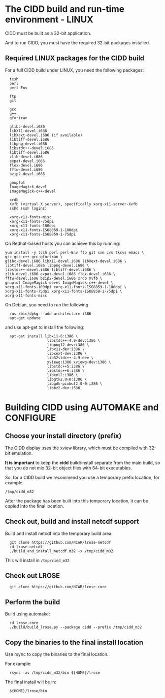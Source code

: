 # The CIDD build and run-time environment - LINUX

CIDD must be built as a 32-bit application.

And to run CIDD, you must have the required 32-bit packages installed.

## Required LINUX packages for the CIDD build

For a full CIDD build under LINUX, you need the following packages:

```
  tcsh
  perl
  perl-Env

  ftp
  git

  gcc
  g++
  gfortran

  glibc-devel.i686
  libX11-devel.i686
  libXext-devel.i686 (if available)
  libtiff-devel.i686
  libpng-devel.i686
  libstdc++-devel.i686
  libtiff-devel.i686
  zlib-devel.i686
  expat-devel.i686
  flex-devel.i686
  fftw-devel.i686
  bzip2-devel.i686

  gnuplot
  ImageMagick-devel
  ImageMagick-c++-devel

  xrdb
  Xvfb (virtual X server), specifically xorg-x11-server-Xvfb
  sshd (ssh logins)

  xorg-x11-fonts-misc
  xorg-x11-fonts-75dpi
  xorg-x11-fonts-100dpi
  xorg-x11-fonts-ISO8859-1-100dpi
  xorg-x11-fonts-ISO8859-1-75dpi
```

On Redhat-based hosts you can achieve this by running:

```
yum install -y tcsh perl perl-Env ftp git svn cvs tkcvs emacs \
gcc gcc-c++ gcc-gfortran \
glibc-devel.i686 libX11-devel.i686 libXext-devel.i686 \
libtiff-devel.i686 libpng-devel.i686 \
libstdc++-devel.i686 libtiff-devel.i686 \
zlib-devel.i686 expat-devel.i686 flex-devel.i686 \
fftw-devel.i686 bzip2-devel.i686 xrdb Xvfb \
gnuplot ImageMagick-devel ImageMagick-c++-devel \
xorg-x11-fonts-100dpi xorg-x11-fonts-ISO8859-1-100dpi \
xorg-x11-fonts-75dpi xorg-x11-fonts-ISO8859-1-75dpi \
xorg-x11-fonts-misc
```

On Debian, you need to run the following:

```
  /usr/bin/dpkg --add-architecture i386
  apt-get update
```

and use apt-get to install the following:

```
  apt-get install libx11-6:i386 \
                   libstdc++-4.9-dev:i386 \
                   libpng12-dev:i386 \
                   libx11-dev:i386 \
                   libxext-dev:i386 \
                   lib32stdc++-4.9-dev \
                   xviewg:i386 xviewg-dev:i386 \
                   libstdc++5:i386 \
                   libstdc++6:i386 \
                   libxml2:i386 \
                   libgtk2.0-0:i386 \
                   libgdk-pixbuf2.0-0:i386 \
                   libbz2-dev:i386
```

# Building CIDD using AUTOMAKE and CONFIGURE

## Choose your install directory (prefix)

The CIDD display uses the xview library, which must be compiled with 32-bit emulation.

**It is important** to keep the **cidd** build/install separate from the main build,
so that you do not mix 32-bit object files with 64-bit executables.

So, for a CIDD build we recommend you use a temporary prefix location, for example:

  `/tmp/cidd_m32`

After the package has been built into this temporary location, it can be copied into the final location.

## Check out, build and install netcdf support

Build and install netcdf into the temporary build area:

```
  git clone https://github.com/NCAR/lrose-netcdf
  cd lrose-netcdf
  ./build_and_install_netcdf.m32 -x /tmp/cidd_m32
```

This will install in `/tmp/cidd_m32`

## Check out LROSE

```
  git clone https://github.com/NCAR/lrose-core
```

<!---
## Install the makefile tree

The `make` application can use files named either `Makefile` or `makefile`.

The lower-case version takes preference.

The codebase contains, by default, upper-case Makefiles throughout the tree. These are **NOT** appropriate for the cidd build.

To get the correct build, you must install the lower-case makefiles relevant to the package you want to build.

To install the makefiles for the **cidd** package, perform the following:

```
  ./make_bin/install_package_makefiles.py --package cidd
```
--->

## Perform the build

Build using automake:

```
  cd lrose-core
  ./build/build_lrose.py --package cidd --prefix /tmp/cidd_m32
```

## Copy the binaries to the final install location

Use rsync to copy the binaries to the final location.

For example:

```
  rsync -av /tmp/cidd_m32/bin ${HOME}/lrose
```

The final install will be in:

```
  ${HOME}/lrose/bin
```


